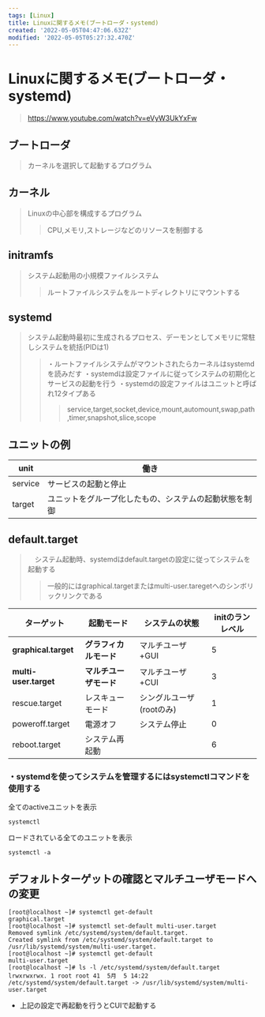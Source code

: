 ```yaml
---
tags: [Linux]
title: Linuxに関するメモ(ブートローダ・systemd)
created: '2022-05-05T04:47:06.632Z'
modified: '2022-05-05T05:27:32.470Z'
---
```


# Linuxに関するメモ(ブートローダ・systemd)
> https://www.youtube.com/watch?v=eVyW3UkYxFw

## ブートローダ
> カーネルを選択して起動するプログラム

## カーネル
> Linuxの中心部を構成するプログラム
>> CPU,メモリ,ストレージなどのリソースを制御する

## initramfs
> システム起動用の小規模ファイルシステム
>> ルートファイルシステムをルートディレクトリにマウントする

## systemd
> システム起動時最初に生成されるプロセス、デーモンとしてメモリに常駐しシステムを統括(PIDは1)
>> ・ルートファイルシステムがマウントされたらカーネルはsystemdを読みだす
>> ・systemdは設定ファイルに従ってシステムの初期化とサービスの起動を行う
>> ・systemdの設定ファイルはユニットと呼ばれ12タイプある
>>> service,target,socket,device,mount,automount,swap,path,timer,snapshot,slice,scope
## ユニットの例
|unit|働き|
|----|-----|
|service|サービスの起動と停止|
|target|ユニットをグループ化したもの、システムの起動状態を制御|

## default.target
>　システム起動時、systemdはdefault.targetの設定に従ってシステムを起動する
>> 一般的にはgraphical.targetまたはmulti-user.taregetへのシンボリックリンクである

|ターゲット|起動モード|システムの状態|initのランレベル|
|---------|---------|-------------|---------------|
|**graphical.target**|**グラフィカルモード**|マルチユーザ+GUI|5|
|**multi-user.target**|**マルチユーザモード**|マルチユーザ+CUI|3|
|rescue.target|レスキューモード|シングルユーザ(rootのみ)|1|
|poweroff.target|電源オフ|システム停止|0|
|reboot.target|システム再起動||6|

### ・systemdを使ってシステムを管理するにはsystemctlコマンドを使用する
全てのactiveユニットを表示
```
systemctl
```

ロードされている全てのユニットを表示
```
systemctl -a
```

## デフォルトターゲットの確認とマルチユーザモードへの変更
```
[root@localhost ~]# systemctl get-default
graphical.target
[root@localhost ~]# systemctl set-default multi-user.target
Removed symlink /etc/systemd/system/default.target.
Created symlink from /etc/systemd/system/default.target to /usr/lib/systemd/system/multi-user.target.
[root@localhost ~]# systemctl get-default
multi-user.target
[root@localhost ~]# ls -l /etc/systemd/system/default.target
lrwxrwxrwx. 1 root root 41  5月  5 14:22 /etc/systemd/system/default.target -> /usr/lib/systemd/system/multi-user.target
```
- 上記の設定で再起動を行うとCUIで起動する

